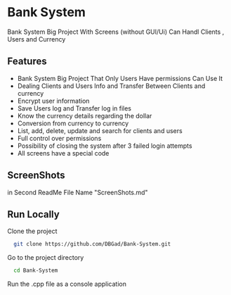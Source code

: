 # Bank System
Bank System Big Project With Screens (without GUI/Ui)
Can Handl Clients , Users and Currency

 ## Features
- Bank System Big Project That Only Users Have permissions Can Use It
- Dealing  Clients and Users Info and Transfer Between Clients and currency
- Encrypt user information
- Save Users log and Transfer log in files
- Know the currency details regarding the dollar
- Conversion from currency to currency
- List, add, delete, update and search for clients and users
- Full control over permissions
- Possibility of closing the system after 3 failed login attempts
- All screens have a special code

## ScreenShots
in Second ReadMe File Name "ScreenShots.md"

## Run Locally

Clone the project

```bash
  git clone https://github.com/DBGad/Bank-System.git
```

Go to the project directory

```bash
  cd Bank-System
```

Run the .cpp file as a console application

